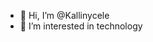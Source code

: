 - 👋 Hi, I’m @Kallinycele
- 👀 I’m interested in technology

<!---
Kallinycele/Kallinycele is a ✨ special ✨ repository because its `README.md` (this file) appears on your GitHub profile.
You can click the Preview link to take a look at your changes.
--->
